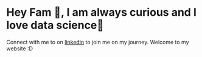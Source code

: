 # Hey Fam 👋, I am always curious and I love data science💛
Connect with me to on [linkedin](https://www.linkedin.com/in/shyam-gupta-5356511aa/) to join me on my journey. Welcome to my website :D